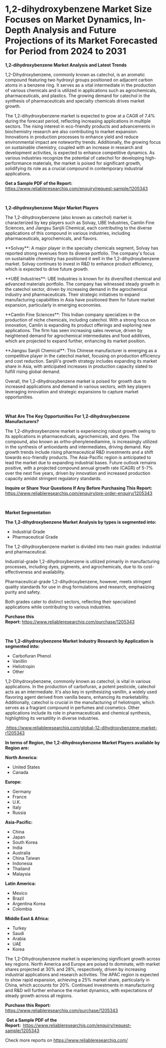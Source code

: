 <p><h1>1,2-dihydroxybenzene Market Size Focuses on Market Dynamics, In-Depth Analysis and Future Projections of its Market Forecasted for Period from 2024 to 2031</h1></p><p><strong>1,2-dihydroxybenzene Market Analysis and Latest Trends</strong></p>
<p><p>1,2-Dihydroxybenzene, commonly known as catechol, is an aromatic compound featuring two hydroxyl groups positioned on adjacent carbon atoms in a benzene ring. It serves as a vital intermediate in the production of various chemicals and is utilized in applications such as agrochemicals, pharmaceuticals, and plastics. The growing demand for catechol in the synthesis of pharmaceuticals and specialty chemicals drives market growth.</p><p>The 1,2-dihydroxybenzene market is expected to grow at a CAGR of 7.4% during the forecast period, reflecting increasing applications in multiple sectors. The rising interest in eco-friendly products and advancements in biochemistry research are also contributing to market expansion. Innovations in production processes to enhance yield and reduce environmental impact are noteworthy trends. Additionally, the growing focus on sustainable chemistry, coupled with an increase in research and development activities, is expected to enhance competitive dynamics. As various industries recognize the potential of catechol for developing high-performance materials, the market is poised for significant growth, solidifying its role as a crucial compound in contemporary industrial applications.</p></p>
<p><strong>Get a Sample PDF of the Report:&nbsp;</strong> <a href="https://www.reliableresearchiq.com/enquiry/request-sample/1205343?utm_campaign=1870&utm_medium=2&utm_source=Github&utm_content=ia&utm_term=31122024&utm_id=12-dihydroxybenzene">https://www.reliableresearchiq.com/enquiry/request-sample/1205343</a></p>
<p>&nbsp;</p>
<p><strong>1,2-dihydroxybenzene Major Market Players</strong></p>
<p><p>The 1,2-dihydroxybenzene (also known as catechol) market is characterized by key players such as Solvay, UBE Industries, Camlin Fine Sciences, and Jiangsu Sanjili Chemical, each contributing to the diverse applications of this compound in various industries, including pharmaceuticals, agrochemicals, and flavors.</p><p>**Solvay**: A major player in the specialty chemicals segment, Solvay has reported strong revenues from its diverse portfolio. The company's focus on sustainable chemistry has positioned it well in the 1,2-dihydroxybenzene market. Solvay continues to invest in R&D to enhance product efficiency, which is expected to drive future growth.</p><p>**UBE Industries**: UBE Industries is known for its diversified chemical and advanced materials portfolio. The company has witnessed steady growth in the catechol sector, driven by increasing demand in the agrochemical industry and pharmaceuticals. Their strategic initiatives to expand manufacturing capabilities in Asia have positioned them for future market expansion, particularly in emerging economies.</p><p>**Camlin Fine Sciences**: This Indian company specializes in the production of niche chemicals, including catechol. With a strong focus on innovation, Camlin is expanding its product offerings and exploring new applications. The firm has seen increasing sales revenue, driven by heightened demand for agrochemical intermediates and food additives, which are projected to expand further, enhancing its market position.</p><p>**Jiangsu Sanjili Chemical**: This Chinese manufacturer is emerging as a competitive player in the catechol market, focusing on production efficiency and cost reduction. Sanjili's growth strategy includes expanding its market share in Asia, with anticipated increases in production capacity slated to fulfill rising global demand.</p><p>Overall, the 1,2-dihydroxybenzene market is poised for growth due to increased applications and demand in various sectors, with key players leveraging innovation and strategic expansions to capture market opportunities.</p></p>
<p>&nbsp;</p>
<p><strong>What Are The Key Opportunities For 1,2-dihydroxybenzene Manufacturers?</strong></p>
<p><p>The 1,2-dihydroxybenzene market is experiencing robust growth owing to its applications in pharmaceuticals, agrochemicals, and dyes. The compound, also known as ortho-phenylenediamine, is increasingly utilized in the synthesis of antioxidants and intermediates, driving demand. Key growth trends include rising pharmaceutical R&D investments and a shift towards eco-friendly products. The Asia-Pacific region is anticipated to lead the market due to expanding industrial bases. Future outlook remains positive, with a projected compound annual growth rate (CAGR) of 5-7% over the next five years, driven by innovation and increased production capacity amidst stringent regulatory standards.</p></p>
<p><strong>Inquire or Share Your Questions If Any Before Purchasing This Report:</strong> <a href="https://www.reliableresearchiq.com/enquiry/pre-order-enquiry/1205343?utm_campaign=1870&utm_medium=2&utm_source=Github&utm_content=ia&utm_term=31122024&utm_id=12-dihydroxybenzene">https://www.reliableresearchiq.com/enquiry/pre-order-enquiry/1205343</a></p>
<p>&nbsp;</p>
<p><strong>Market Segmentation</strong></p>
<p><strong>The 1,2-dihydroxybenzene Market Analysis by types is segmented into:</strong></p>
<p><ul><li>Industrial Grade</li><li>Pharmaceutical Grade</li></ul></p>
<p><p>The 1,2-dihydroxybenzene market is divided into two main grades: industrial and pharmaceutical. </p><p>Industrial-grade 1,2-dihydroxybenzene is utilized primarily in manufacturing processes, including dyes, pigments, and agrochemicals, due to its cost-effectiveness and availability. </p><p>Pharmaceutical-grade 1,2-dihydroxybenzene, however, meets stringent quality standards for use in drug formulations and research, emphasizing purity and safety. </p><p>Both grades cater to distinct sectors, reflecting their specialized applications while contributing to various industries.</p></p>
<p><strong>Purchase this Report:&nbsp;</strong><a href="https://www.reliableresearchiq.com/purchase/1205343?utm_campaign=1870&utm_medium=2&utm_source=Github&utm_content=ia&utm_term=31122024&utm_id=12-dihydroxybenzene">https://www.reliableresearchiq.com/purchase/1205343</a></p>
<p>&nbsp;</p>
<p><strong>The 1,2-dihydroxybenzene Market Industry Research by Application is segmented into:</strong></p>
<p><ul><li>Carbofuran Phenol</li><li>Vanillin</li><li>Heliotropin</li><li>Other</li></ul></p>
<p><p>1,2-Dihydroxybenzene, commonly known as catechol, is vital in various applications. In the production of carbofuran, a potent pesticide, catechol acts as an intermediate. It's also key in synthesizing vanillin, a widely used flavoring agent derived from vanilla beans, enhancing its marketability. Additionally, catechol is crucial in the manufacturing of heliotropin, which serves as a fragrant compound in perfumes and cosmetics. Other applications include its role in pharmaceuticals and chemical synthesis, highlighting its versatility in diverse industries.</p></p>
<p><a href="https://www.reliableresearchiq.com/global-12-dihydroxybenzene-market-r1205343?utm_campaign=1870&utm_medium=2&utm_source=Github&utm_content=ia&utm_term=31122024&utm_id=12-dihydroxybenzene">&nbsp;https://www.reliableresearchiq.com/global-12-dihydroxybenzene-market-r1205343</a></p>
<p><strong>In terms of Region, the 1,2-dihydroxybenzene Market Players available by Region are:</strong></p>
<p>
    <p> <strong> North America: </strong>
        <ul>
            <li>United States</li>
            <li>Canada</li>
        </ul>
        </p> 
    <p> <strong> Europe: </strong>
        <ul>
            <li>Germany</li>
            <li>France</li>
            <li>U.K.</li>
            <li>Italy</li>
            <li>Russia</li>
        </ul>
        </p> 
    <p> <strong> Asia-Pacific: </strong>
        <ul>
            <li>China</li>
            <li>Japan</li>
            <li>South Korea</li>
            <li>India</li>
            <li>Australia</li>
            <li>China Taiwan</li>
            <li>Indonesia</li>
            <li>Thailand</li>
            <li>Malaysia</li>
        </ul>
        </p> 
    <p> <strong> Latin America: </strong>
        <ul>
            <li>Mexico</li>
            <li>Brazil</li>
            <li>Argentina Korea</li>
            <li>Colombia</li>
        </ul>
        </p> 
    <p> <strong> Middle East & Africa: </strong>
        <ul>
            <li>Turkey</li>
            <li>Saudi</li>
            <li>Arabia</li>
            <li>UAE</li>
            <li>Korea</li>
        </ul>
    </p>
    </p>
<p><p>The 1,2-Dihydroxybenzene market is experiencing significant growth across key regions. North America and Europe are poised to dominate, with market shares projected at 30% and 28%, respectively, driven by increasing industrial applications and research activities. The APAC region is expected to show rapid expansion, achieving a 25% market share, particularly in China, which accounts for 20%. Continued investments in manufacturing and R&D will further enhance the market dynamics, with expectations of steady growth across all regions.</p></p>
<p><strong>Purchase this Report: </strong><a href="https://www.reliableresearchiq.com/purchase/1205343?utm_campaign=1870&utm_medium=2&utm_source=Github&utm_content=ia&utm_term=31122024&utm_id=12-dihydroxybenzene">https://www.reliableresearchiq.com/purchase/1205343</a></p>
<p>&nbsp;<strong>Get a Sample PDF of the Report:&nbsp;&nbsp;</strong><a href="https://www.reliableresearchiq.com/enquiry/request-sample/1205343?utm_campaign=1870&utm_medium=2&utm_source=Github&utm_content=ia&utm_term=31122024&utm_id=12-dihydroxybenzene">https://www.reliableresearchiq.com/enquiry/request-sample/1205343</a></p>
<p><strong></strong></p>
<p>Check more reports on <a href="https://www.reliableresearchiq.com/?utm_campaign=1870&utm_medium=2&utm_source=Github&utm_content=ia&utm_term=31122024&utm_id=12-dihydroxybenzene">https://www.reliableresearchiq.com/</a></p>
